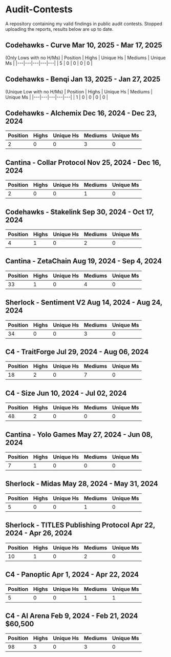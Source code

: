 # Audit-Contests
A repository containing my valid findings in public audit contests.
Stopped uploading the reports, results below are up to date.

## Codehawks - Curve Mar 10, 2025 - Mar 17, 2025

(Only Lows with no H/Ms)
| Position | Highs | Unique Hs | Mediums | Unique Ms |
|---|---|---|---|---|
| 5 | 0 | 0 | 0 | 0 |

## Codehawks - Benqi Jan 13, 2025 - Jan 27, 2025

(Unique Low with no H/Ms)
| Position | Highs | Unique Hs | Mediums | Unique Ms |
|---|---|---|---|---|
| 1 | 0 | 0 | 0 | 0 |

## Codehawks - Alchemix Dec 16, 2024 - Dec 23, 2024

| Position | Highs | Unique Hs | Mediums | Unique Ms |
|---|---|---|---|---|
| 2 | 0 | 0 | 3 | 0 |

## Cantina - Collar Protocol Nov 25, 2024 - Dec 16, 2024

| Position | Highs | Unique Hs | Mediums | Unique Ms |
|---|---|---|---|---|
| 2 | 0 | 0 | 1 | 0 |

## Codehawks - Stakelink Sep 30, 2024 - Oct 17, 2024

| Position | Highs | Unique Hs | Mediums | Unique Ms |
|---|---|---|---|---|
| 4 | 1 | 0 | 2 | 0 |

## Cantina - ZetaChain Aug 19, 2024 - Sep 4, 2024

| Position | Highs | Unique Hs | Mediums | Unique Ms |
|---|---|---|---|---|
| 33 | 1 | 0 | 4 | 0 |

## Sherlock - Sentiment V2 Aug 14, 2024 - Aug 24, 2024

| Position | Highs | Unique Hs | Mediums | Unique Ms |
|---|---|---|---|---|
| 34 | 0 | 0 | 3 | 0 |

## C4 - TraitForge Jul 29, 2024 - Aug 06, 2024

| Position | Highs | Unique Hs | Mediums | Unique Ms |
|---|---|---|---|---|
| 18 | 2 | 0 | 7 | 0 |

## C4 - Size Jun 10, 2024 - Jul 02, 2024

| Position | Highs | Unique Hs | Mediums | Unique Ms |
|---|---|---|---|---|
| 48 | 2 | 0 | 0 | 0 |

## Cantina - Yolo Games May 27, 2024 - Jun 08, 2024

| Position | Highs | Unique Hs | Mediums | Unique Ms |
|---|---|---|---|---|
| 7 | 1 | 0 | 0 | 0 |

## Sherlock - Midas May 28, 2024 - May 31, 2024

| Position | Highs | Unique Hs | Mediums | Unique Ms |
|---|---|---|---|---|
| 5 | 0 | 0 | 1 | 0 |

## Sherlock - TITLES Publishing Protocol Apr 22, 2024 - Apr 26, 2024

| Position | Highs | Unique Hs | Mediums | Unique Ms |
|---|---|---|---|---|
| 10 | 1 | 0 | 2 | 0 |

## C4 - Panoptic Apr 1, 2024 - Apr 22, 2024 

| Position | Highs | Unique Hs | Mediums | Unique Ms |
|---|---|---|---|---|
| 5 | 0 | 0 | 1 | 1 |

## C4 - AI Arena Feb 9, 2024 - Feb 21, 2024 $60,500

| Position | Highs | Unique Hs | Mediums | Unique Ms |
|---|---|---|---|---|
| 98 | 3 | 0 | 3 | 0 |
